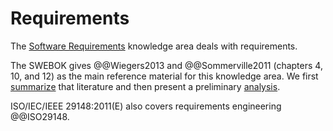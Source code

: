 # Requirements

The [Software Requirements](https://ieeecs-media.computer.org/media/education/swebok/swebok-v3.pdf#p34) knowledge area
deals with requirements.

The SWEBOK gives @@Wiegers2013 and @@Sommerville2011 (chapters 4, 10, and 12) as the main reference material for this
knowledge area.
We first [summarize](digest/index) that literature and then present a preliminary [analysis](analysis.md).

ISO/IEC/IEEE 29148:2011(E)  also covers requirements engineering @@ISO29148.
